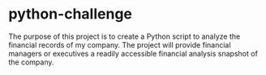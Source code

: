 # python-challenge
The purpose of this project is to create a Python script to analyze the financial records of my company.
The project will provide financial managers or executives a readily accessible financial analysis snapshot of the company.
